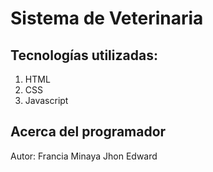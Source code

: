 # Sistema de Veterinaria

## Tecnologías utilizadas:
1. HTML
2. CSS
3. Javascript

## Acerca del programador
Autor: Francia Minaya Jhon Edward